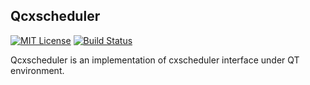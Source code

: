 ## Qcxscheduler

[![MIT License](http://img.shields.io/badge/license-MIT-blue.svg?style=flat)](http://opensource.org/licenses/MIT)
[![Build Status](https://travis-ci.org/rogovsky/Qcxscheduler.svg?branch=master)](https://travis-ci.org/rogovsky/Qcxscheduler)

Qcxscheduler is an implementation of cxscheduler interface under QT environment.

